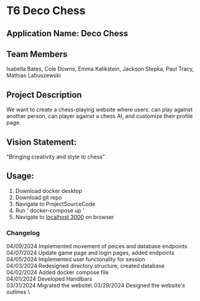 # T6 Deco Chess
## Application Name: Deco Chess
## Team Members
Isabella Bates, Cole Downs, Emma Kalikstein, 
Jackson Stepka, Paul Tracy, Mathias Labuszewski

## Project Description
We want to create a chess-playing website where users: can play against another person, can player against a chess AI, and customize their profile page. 

## Vision Statement: 
“Bringing creativity and style to chess”

## Usage:
1. Download docker desktop
2. Download git repo
3. Navigate to ProjectSourceCode
4. Run ' docker-compose up '
5. Navigate to [localhost 3000](http://localhost:3000/) on browser

### Changelog
04/09/2024 Implemented movement of peices and database endpoints\
04/07/2024 Update game page and login pages, added endpoints\
04/05/2024 Implemented user functonality for session\
04/03/2024 Redesigned directory structure, created database\
04/02/2024 Added docker compose file\
04/01/2024 Developed Handlbars\
03/31/2024 Migrated the website\ 
03/29/2024 Designed the website's outlines \
